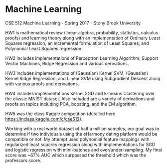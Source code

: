 # Machine Learning
CSE 512 Machine Learning - Spring 2017 - Stony Brook University

HW1 is mathematical review (linear algebra, probability, statistics, calculus proofs) and learning theory along with an implementation of Ordinary Least Squares regression, an incremental formulation of Least Squares, and Polynomial Least Squares regression.

HW2 includes implementations of Perceptron Learning Algorithm, Support Vector Machines, Ridge Regression and various derivations.

HW3 includes implementations of (Gaussian) Kernel SVM, (Gaussian) Kernel Ridge Regression, and Linear SVM using Subgradient Descent along with various proofs and derivations.

HW4 includes implementations Kernel SGD and k-means Clustering over the classic MNIST dataset.  Also included are a variety of derivations and proofs on topics including PCA, boosting, and the EM algorithm.

HW5 was the class Kaggle competition (detailed here https://inclass.kaggle.com/c/cse512).  

Working with a real world dataset of half a million samples, our goal was to determine if two individuals using the eHarmony dating platform would be compatible or not.  My attempt used polynomial feature mappings with regularized least squares regression along with implementations for SGD and logistic regression with mini-batches and over/under-sampling.  My final score was ~67% AUC which surpassed the threshold which was the professors score.

